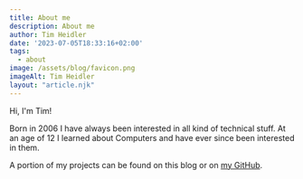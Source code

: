 ```yaml
---
title: About me
description: About me
author: Tim Heidler
date: '2023-07-05T18:33:16+02:00'
tags:
  - about
image: /assets/blog/favicon.png
imageAlt: Tim Heidler
layout: "article.njk"
---
```

Hi, I'm Tim!

Born in 2006 I have always been interested in all kind of technical stuff. At an age of 12 I learned about Computers and have ever since been interested in them.  

A portion of my projects can be found on this blog or on [my GitHub](https://github.com/timplay33).
